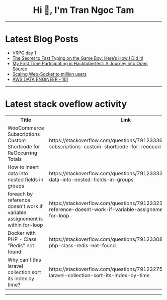 <h1 align="center">Hi 👋, I'm Tran Ngoc Tam</h1>

---

# Latest Blog Posts 
<!-- BLOG-POST-LIST:START -->
- [VRPG day 1](https://dev.to/vctrsmelo/vrpg-day-1-968)
- [The Secret to Fast Typing on the Game Boy: Here’s How I Did It!](https://dev.to/cleggacus/the-secret-to-fast-typing-on-the-game-boy-heres-how-i-did-it-ohh)
- [My First Time Participating in Hacktoberfest: A Journey into Open Source](https://dev.to/abdullah-k18/my-first-time-participating-in-hacktoberfest-a-journey-into-open-source-589l)
- [Scaling Web-Socket to million users](https://dev.to/wiledw/scaling-web-socket-to-million-users-57da)
- [AWS DATA ENGINEER - 101](https://dev.to/sajjadrahman56/aws-data-engineer-101-58j3)
<!-- BLOG-POST-LIST:END -->

---

# Latest stack oveflow activity
<table>
  <tr><th>Title</th><th>Link</th></tr>
  <!-- STACKOVERFLOW:START --><tr><td>WooCommerce Subscriptions Custom Shortcode for ReOccurring Totals</td><td>https://stackoverflow.com/questions/79123336/woocommerce-subscriptions-custom-shortcode-for-reoccurring-totals</td></tr><tr><td>How to insert data into nested fields in groups</td><td>https://stackoverflow.com/questions/79123333/how-to-insert-data-into-nested-fields-in-groups</td></tr><tr><td>foreach by reference doesn&#39;t work if variable assignement is within for-loop</td><td>https://stackoverflow.com/questions/79123323/foreach-by-reference-doesnt-work-if-variable-assignement-is-within-for-loop</td></tr><tr><td>Docker with PHP - Class &quot;Redis&quot; not found</td><td>https://stackoverflow.com/questions/79123308/docker-with-php-class-redis-not-found</td></tr><tr><td>Why can&#39;t this laravel collection sort its index by time?</td><td>https://stackoverflow.com/questions/79123275/why-cant-this-laravel-collection-sort-its-index-by-time</td></tr><!-- STACKOVERFLOW:END -->
</table>

---


